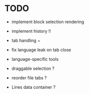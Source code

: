 # TODO

- implement block selection rendering
- implement history !!
- tab handling ~
- fix language leak on tab close
- language-specific tools

- draggable selection ?
- reorder file tabs ?
- Lines data container ?
